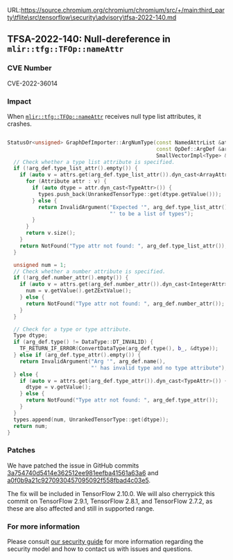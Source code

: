 URL:https://source.chromium.org/chromium/chromium/src/+/main:third_party\tflite\src\tensorflow\security\advisory\tfsa-2022-140.md
## TFSA-2022-140: Null-dereference in `mlir::tfg::TFOp::nameAttr`

### CVE Number
CVE-2022-36014

### Impact
When [`mlir::tfg::TFOp::nameAttr`](https://github.com/tensorflow/tensorflow/blob/master/tensorflow/core/ir/importexport/graphdef_import.cc) receives null type list attributes, it crashes.
```cpp

StatusOr<unsigned> GraphDefImporter::ArgNumType(const NamedAttrList &attrs,
                                                const OpDef::ArgDef &arg_def,
                                                SmallVectorImpl<Type> &types) {
  // Check whether a type list attribute is specified.
  if (!arg_def.type_list_attr().empty()) {
    if (auto v = attrs.get(arg_def.type_list_attr()).dyn_cast<ArrayAttr>()) {
      for (Attribute attr : v) {
        if (auto dtype = attr.dyn_cast<TypeAttr>()) {
          types.push_back(UnrankedTensorType::get(dtype.getValue()));
        } else {
          return InvalidArgument("Expected '", arg_def.type_list_attr(),
                                 "' to be a list of types");
        }
      }
      return v.size();
    }
    return NotFound("Type attr not found: ", arg_def.type_list_attr());
  }

  unsigned num = 1;
  // Check whether a number attribute is specified.
  if (!arg_def.number_attr().empty()) {
    if (auto v = attrs.get(arg_def.number_attr()).dyn_cast<IntegerAttr>()) {
      num = v.getValue().getZExtValue();
    } else {
      return NotFound("Type attr not found: ", arg_def.number_attr());
    }
  }

  // Check for a type or type attribute.
  Type dtype;
  if (arg_def.type() != DataType::DT_INVALID) {
    TF_RETURN_IF_ERROR(ConvertDataType(arg_def.type(), b_, &dtype));
  } else if (arg_def.type_attr().empty()) {
    return InvalidArgument("Arg '", arg_def.name(),
                           "' has invalid type and no type attribute");
  } else {
    if (auto v = attrs.get(arg_def.type_attr()).dyn_cast<TypeAttr>()) {
      dtype = v.getValue();
    } else {
      return NotFound("Type attr not found: ", arg_def.type_attr());
    }
  }
  types.append(num, UnrankedTensorType::get(dtype));
  return num;
}
```


### Patches
We have patched the issue in GitHub commits [3a754740d5414e362512ee981eefba41561a63a6](https://github.com/tensorflow/tensorflow/commit/3a754740d5414e362512ee981eefba41561a63a6) and [a0f0b9a21c9270930457095092f558fbad4c03e5](https://github.com/tensorflow/tensorflow/commit/a0f0b9a21c9270930457095092f558fbad4c03e5).

The fix will be included in TensorFlow 2.10.0. We will also cherrypick this commit on TensorFlow 2.9.1, TensorFlow 2.8.1, and TensorFlow 2.7.2, as these are also affected and still in supported range.


### For more information
Please consult [our security guide](https://github.com/tensorflow/tensorflow/blob/master/SECURITY.md) for more information regarding the security model and how to contact us with issues and questions.

